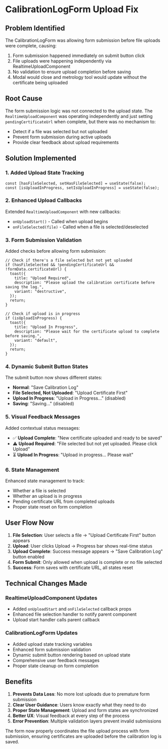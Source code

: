 # CalibrationLogForm Upload Fix

## Problem Identified
The CalibrationLogForm was allowing form submission before file uploads were complete, causing:
1. Form submission happened immediately on submit button click
2. File uploads were happening independently via RealtimeUploadComponent
3. No validation to ensure upload completion before saving
4. Modal would close and metrology tool would update without the certificate being uploaded

## Root Cause
The form submission logic was not connected to the upload state. The `RealtimeUploadComponent` was operating independently and just setting `pendingCertificateUrl` when complete, but there was no mechanism to:
- Detect if a file was selected but not uploaded
- Prevent form submission during active uploads
- Provide clear feedback about upload requirements

## Solution Implemented

### 1. Added Upload State Tracking
```tsx
const [hasFileSelected, setHasFileSelected] = useState(false);
const [isUploadInProgress, setIsUploadInProgress] = useState(false);
```

### 2. Enhanced Upload Callbacks
Extended `RealtimeUploadComponent` with new callbacks:
- `onUploadStart()` - Called when upload begins
- `onFileSelected(file)` - Called when a file is selected/deselected

### 3. Form Submission Validation
Added checks before allowing form submission:
```tsx
// Check if there's a file selected but not yet uploaded
if (hasFileSelected && !pendingCertificateUrl && !formData.certificateUrl) {
  toast({
    title: "Upload Required",
    description: "Please upload the calibration certificate before saving the log.",
    variant: "destructive",
  });
  return;
}

// Check if upload is in progress
if (isUploadInProgress) {
  toast({
    title: "Upload In Progress", 
    description: "Please wait for the certificate upload to complete before saving.",
    variant: "default",
  });
  return;
}
```

### 4. Dynamic Submit Button States
The submit button now shows different states:
- **Normal**: "Save Calibration Log" 
- **File Selected, Not Uploaded**: "Upload Certificate First"
- **Upload In Progress**: "Upload in Progress..." (disabled)
- **Saving**: "Saving..." (disabled)

### 5. Visual Feedback Messages
Added contextual status messages:
- ✅ **Upload Complete**: "New certificate uploaded and ready to be saved"
- ⚠️ **Upload Required**: "File selected but not yet uploaded. Please click Upload"
- ⏳ **Upload In Progress**: "Upload in progress... Please wait"

### 6. State Management
Enhanced state management to track:
- Whether a file is selected
- Whether an upload is in progress
- Pending certificate URL from completed uploads
- Proper state reset on form completion

## User Flow Now
1. **File Selection**: User selects a file → "Upload Certificate First" button appears
2. **Upload**: User clicks Upload → Progress bar shows real-time status
3. **Upload Complete**: Success message appears → "Save Calibration Log" button enabled
4. **Form Submit**: Only allowed when upload is complete or no file selected
5. **Success**: Form saves with certificate URL, all states reset

## Technical Changes Made

### RealtimeUploadComponent Updates
- Added `onUploadStart` and `onFileSelected` callback props
- Enhanced file selection handler to notify parent component
- Upload start handler calls parent callback

### CalibrationLogForm Updates
- Added upload state tracking variables
- Enhanced form submission validation
- Dynamic submit button rendering based on upload state
- Comprehensive user feedback messages
- Proper state cleanup on form completion

## Benefits
1. **Prevents Data Loss**: No more lost uploads due to premature form submission
2. **Clear User Guidance**: Users know exactly what they need to do
3. **Proper State Management**: Upload and form states are synchronized
4. **Better UX**: Visual feedback at every step of the process
5. **Error Prevention**: Multiple validation layers prevent invalid submissions

The form now properly coordinates the file upload process with form submission, ensuring certificates are uploaded before the calibration log is saved.

